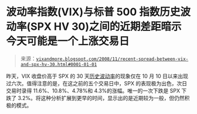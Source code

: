 <!--yml

分类：未分类

日期：2024-05-18 18:14:58

-->

# 波动率指数(VIX)与标普 500 指数历史波动率(SPX HV 30)之间的近期差距暗示今天可能是一个上涨交易日

> 来源：[`vixandmore.blogspot.com/2008/11/recent-spread-between-vix-and-spx-hv-30.html#0001-01-01`](http://vixandmore.blogspot.com/2008/11/recent-spread-between-vix-and-spx-hv-30.html#0001-01-01)

昨天，VIX 收盘价高于 SPX 的 30 天[历史波动率](http://vixandmore.blogspot.com/search/label/historical%20volatility)的现象仅在 10 月 10 日以来出现过六次。值得注意的是，在这之前的五个交易日中，SPX 的表现极为出色，次日交易时录得 11.6%、10.8%、4.78%和 4.3%的涨幅。唯一的一次下跌是 SPX 下跌了 3.2%。将这种分析扩展到更早的时间，显示出的是近期较为一般，但仍然积极的模式。
